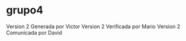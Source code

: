 # grupo4

Version 2 Generada por Victor
Version 2 Verificada por Mario
Version 2 Comunicada por David
